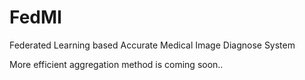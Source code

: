 # FedMI
Federated Learning based Accurate Medical Image Diagnose System

More efficient aggregation method is coming soon..
